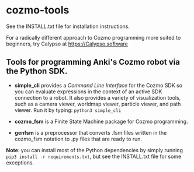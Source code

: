 # cozmo-tools

See the INSTALL.txt file for installation instructions.

For a radically different approach to Cozmo programming more suited to beginners, try Calypso at https://Calypso.software

## Tools for programming Anki's Cozmo robot via the Python SDK.

* __simple_cli__ provides a _Command Line Interface_ for the Cozmo SDK
so you can evaluate expressions in the context of an active SDK connection
to a robot. It also provides a variety of visualization tools, such as a
camera viewer, worldmap viewer, particle viewer, and path viewer.
Run it by typing: `python3 simple_cli`

* __cozmo_fsm__ is a Finite State Machine package for Cozmo programming.

* __genfsm__ is a preprocessor that converts .fsm files written in
the cozmo_fsm notation to .py files that are ready to run.

__Note__: you can install most of the Python dependencies by simply running `pip3 install -r requirements.txt`,
but see the INSTALL.txt file for some exceptions.

